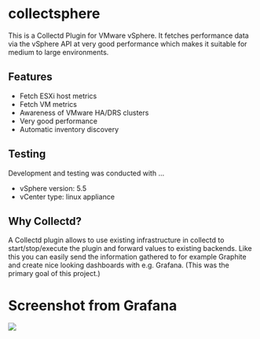 # collectsphere
This is a Collectd Plugin for VMware vSphere. It fetches performance data via the vSphere API at very good performance which makes it suitable for medium to large environments.

## Features
- Fetch ESXi host metrics
- Fetch VM metrics
- Awareness of VMware HA/DRS clusters
- Very good performance
- Automatic inventory discovery

## Testing
Development and testing was conducted with ...
- vSphere version: 5.5
- vCenter type: linux appliance 

## Why Collectd?
A Collectd plugin allows to use existing infrastructure in collectd to start/stop/execute the plugin and forward values to existing backends. Like this you can easily send the information gathered to for example Graphite and create nice looking dashboards with e.g. Grafana. (This was the primary goal of this project.)

# Screenshot from Grafana
![](https://raw.githubusercontent.com/evoila/collectsphere/master/screenshots/vms-view.png)

